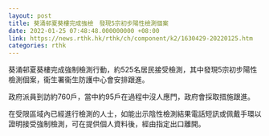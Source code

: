 ```yaml
---
layout: post
title: 葵涌邨夏葵樓完成強檢　發現5宗初步陽性檢測個案
date: 2022-01-25 07:48:48.000000000 +08:00
link: https://news.rthk.hk/rthk/ch/component/k2/1630429-20220125.htm
categories: rthk
---
```


葵涌邨夏葵樓完成強制檢測行動，約525名居民接受檢測，其中發現5宗初步陽性檢測個案，衞生署衞生防護中心會安排跟進。

政府派員到訪約760戶，當中約95戶在過程中沒人應門，政府會採取措施跟進。

在受限區域內已經進行檢測的人士，如能出示陰性檢測結果電話短訊或佩戴手環以證明接受強制檢測，可在提供個人資料後，經由指定出口離開。
